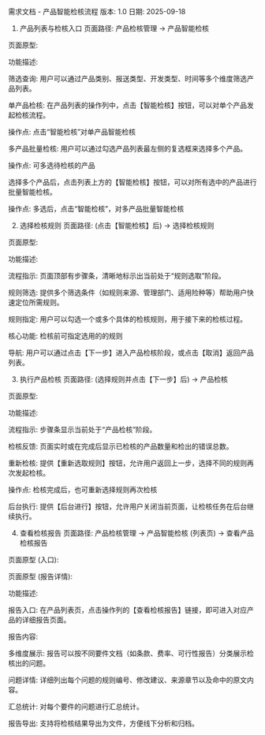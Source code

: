 ﻿需求文档 - 产品智能检核流程
版本: 1.0
日期: 2025-09-18

1. 产品列表与检核入口
页面路径: 产品检核管理 -> 产品智能检核

页面原型:

功能描述:

筛选查询: 用户可以通过产品类别、报送类型、开发类型、时间等多个维度筛选产品列表。

单产品检核: 在产品列表的操作列中，点击【智能检核】按钮，可以对单个产品发起检核流程。

操作点: 点击“智能检核”对单产品智能检核

多产品批量检核: 用户可以通过勾选产品列表最左侧的复选框来选择多个产品。

操作点: 可多选待检核的产品

选择多个产品后，点击列表上方的【智能检核】按钮，可以对所有选中的产品进行批量智能检核。

操作点: 多选后，点击“智能检核”，对多产品批量智能检核

2. 选择检核规则
页面路径: (点击【智能检核】后) -> 选择检核规则

页面原型:

功能描述:

流程指示: 页面顶部有步骤条，清晰地标示出当前处于“规则选取”阶段。

规则筛选: 提供多个筛选条件（如规则来源、管理部门、适用险种等）帮助用户快速定位所需规则。

规则指定: 用户可以勾选一个或多个具体的检核规则，用于接下来的检核过程。

核心功能: 检核前可指定选用的的规则

导航: 用户可以通过点击【下一步】进入产品检核阶段，或点击【取消】返回产品列表。

3. 执行产品检核
页面路径: (选择规则并点击【下一步】后) -> 产品检核

页面原型:

功能描述:

流程指示: 步骤条显示当前处于“产品检核”阶段。

检核反馈: 页面实时或在完成后显示已检核的产品数量和检出的错误总数。

重新检核: 提供【重新选取规则】按钮，允许用户返回上一步，选择不同的规则再次发起检核。

操作点: 检核完成后，也可重新选择规则再次检核

后台执行: 提供【后台进行】按钮，允许用户关闭当前页面，让检核任务在后台继续执行。

4. 查看检核报告
页面路径: 产品检核管理 -> 产品智能检核 (列表页) -> 查看产品检核报告

页面原型 (入口):

页面原型 (报告详情):

功能描述:

报告入口: 在产品列表页，点击操作列的【查看检核报告】链接，即可进入对应产品的详细报告页面。

报告内容:

多维度展示: 报告可以按不同要件文档（如条款、费率、可行性报告）分类展示检核出的问题。

问题详情: 详细列出每个问题的规则编号、修改建议、来源章节以及命中的原文内容。

汇总统计: 对每个要件的问题进行汇总统计。

报告导出: 支持将检核结果导出为文件，方便线下分析和归档。